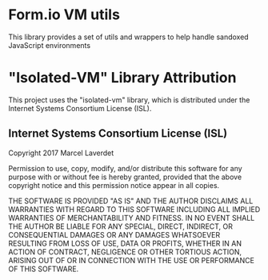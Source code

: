 Form.io VM utils
================================

This library provides a set of utils and wrappers to help handle sandoxed JavaScript environments

"Isolated-VM" Library Attribution
===============================

This project uses the "isolated-vm" library, which is distributed under the Internet Systems Consortium License (ISL).

Internet Systems Consortium License (ISL)
------------------------------------------

Copyright 2017 Marcel Laverdet

Permission to use, copy, modify, and/or distribute this software for any
purpose with or without fee is hereby granted, provided that the above
copyright notice and this permission notice appear in all copies.

THE SOFTWARE IS PROVIDED "AS IS" AND THE AUTHOR DISCLAIMS ALL WARRANTIES WITH
REGARD TO THIS SOFTWARE INCLUDING ALL IMPLIED WARRANTIES OF MERCHANTABILITY AND
FITNESS. IN NO EVENT SHALL THE AUTHOR BE LIABLE FOR ANY SPECIAL, DIRECT,
INDIRECT, OR CONSEQUENTIAL DAMAGES OR ANY DAMAGES WHATSOEVER RESULTING FROM
LOSS OF USE, DATA OR PROFITS, WHETHER IN AN ACTION OF CONTRACT, NEGLIGENCE OR
OTHER TORTIOUS ACTION, ARISING OUT OF OR IN CONNECTION WITH THE USE OR
PERFORMANCE OF THIS SOFTWARE.
